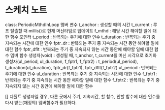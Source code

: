 # 스케치 노트

class: PeriodicMthdInLoop
    멤버 변수
        t_anchor    : 생성할 때의 시간
        t_current   : 루프 탈출할 때 millis()로 현재 머신타임로 업데이트
        f_mthd      : 해당 시간 해야할 일에 대한 함수 포인터
        t_period    : 반복되는 주기에 대한 인수
        t_duration  : 반복되는 주기 중 지속되는 시간에 대한 인수
        fptr_dr     : 반복되는 주기 중 지속되는 시간 동안 해야할 일에 대한 함수
        fptr_dflt    : 반복되는 주기 중 지속되지 않는 시간 동안에 해야할 일에 대한 함수
    멤버 함수
        생성자(void) : 생성될 때, t_anchor, t_current를 머신 시각으로 초기화
        생성자(ul_period, ul_duration, f_fptr1, f_fptr2) : t_period(ul_period), t_duration(ul_duration), fptr_dr(f_fptr1), fptr_dflt(f_fptr2)
            ul_period   : 반복되는 주기에 대한 인수
            ul_duration : 반복되는 주기 중 지속되는 시간에 대한 인수
            f_fptr1     : 반복되는 주기 중 지속되는 시간 동안 해야할 일에 대한 함수
            f_fptr2     : 반복되는 주기 중 지속되지 않는 시간 동안에 해야할 일에 대한 함수

[] 디폴트 생성자일 경우, 다른 곳에서 주기, 지속시간, 할 함수, 안할 함수에 대한 인수를  다시 받는(재정의) 멤버함수가 필요하다.
